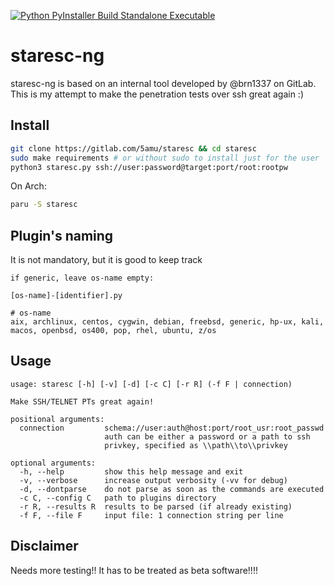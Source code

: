 [![Python PyInstaller Build Standalone Executable](https://github.com/5amu/staresc-ng/actions/workflows/release-with-tag.yml/badge.svg)](https://github.com/5amu/staresc-ng/actions/workflows/release-with-tag.yml)

# staresc-ng

staresc-ng is based on an internal tool developed by @brn1337 on GitLab. 
This is my attempt to make the penetration tests over ssh great again :)

## Install

```bash
git clone https://gitlab.com/5amu/staresc && cd staresc
sudo make requirements # or without sudo to install just for the user
python3 staresc.py ssh://user:password@target:port/root:rootpw
```

On Arch:

```bash
paru -S staresc
```

## Plugin's naming

It is not mandatory, but it is good to keep track

```
if generic, leave os-name empty:

[os-name]-[identifier].py

# os-name
aix, archlinux, centos, cygwin, debian, freebsd, generic, hp-ux, kali, macos, openbsd, os400, pop, rhel, ubuntu, z/os
```

## Usage

```
usage: staresc [-h] [-v] [-d] [-c C] [-r R] (-f F | connection)

Make SSH/TELNET PTs great again!

positional arguments:
  connection         schema://user:auth@host:port/root_usr:root_passwd
                     auth can be either a password or a path to ssh
                     privkey, specified as \\path\\to\\privkey

optional arguments:
  -h, --help         show this help message and exit
  -v, --verbose      increase output verbosity (-vv for debug)
  -d, --dontparse    do not parse as soon as the commands are executed
  -c C, --config C   path to plugins directory
  -r R, --results R  results to be parsed (if already existing)
  -f F, --file F     input file: 1 connection string per line
```

## Disclaimer

Needs more testing!! It has to be treated as beta software!!!!
